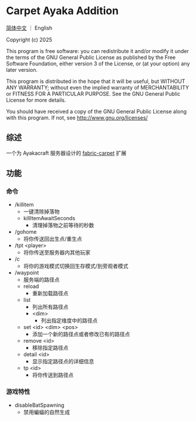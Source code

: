 # Carpet Ayaka Addition

[简体中文](README_zh.md) ｜ English

Copyright (c) 2025

This program is free software: you can redistribute it and/or modify
it under the terms of the GNU General Public License as published by
the Free Software Foundation, either version 3 of the License, or
(at your option) any later version.

This program is distributed in the hope that it will be useful,
but WITHOUT ANY WARRANTY; without even the implied warranty of
MERCHANTABILITY or FITNESS FOR A PARTICULAR PURPOSE. See the
GNU General Public License for more details.

You should have received a copy of the GNU General Public License
along with this program. If not, see <http://www.gnu.org/licenses/>

## 综述

一个为 Ayakacraft 服务器设计的 [fabric-carpet](https://github.com/gnembon/fabric-carpet/) 扩展

## 功能

### 命令

- /killitem
    - 一键清除掉落物
    - killItemAwaitSeconds
        - 清理掉落物之前等待的秒数
- /gohome
    - 将你传送回出生点/重生点
- /tpt \<player>
    - 将你传送至服务器内其他玩家
- /c
    - 将你的游戏模式切换回生存模式/到旁观者模式
- /waypoint
    - 服务端的路径点
    - reload
        - 重新加载路径点
    - list
        - 列出所有路径点
        - \<dim>
            - 列出指定维度中的路径点
    - set \<id> \<dim> \<pos>
        - 添加一个新的路径点或者修改已有的路径点
    - remove \<id>
        - 移除指定路径点
    - detail \<id>
        - 显示指定路径点的详细信息
    - tp \<id>
        - 将你传送到路径点

### 游戏特性

- disableBatSpawning
    - 禁用蝙蝠的自然生成
